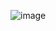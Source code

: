 ![image](https://github.com/pabloDYEL/ESTATICA-46-FIVERR/assets/116923433/50a88cfb-bf20-4b91-ad51-876d67c9c8d2)
